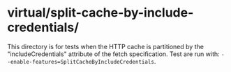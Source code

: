 # virtual/split-cache-by-include-credentials/

This directory is for tests when the HTTP cache is partitioned by the
"includeCredentials" attribute of the fetch specification. Test are run with:
`--enable-features=SplitCacheByIncludeCredentials`.
